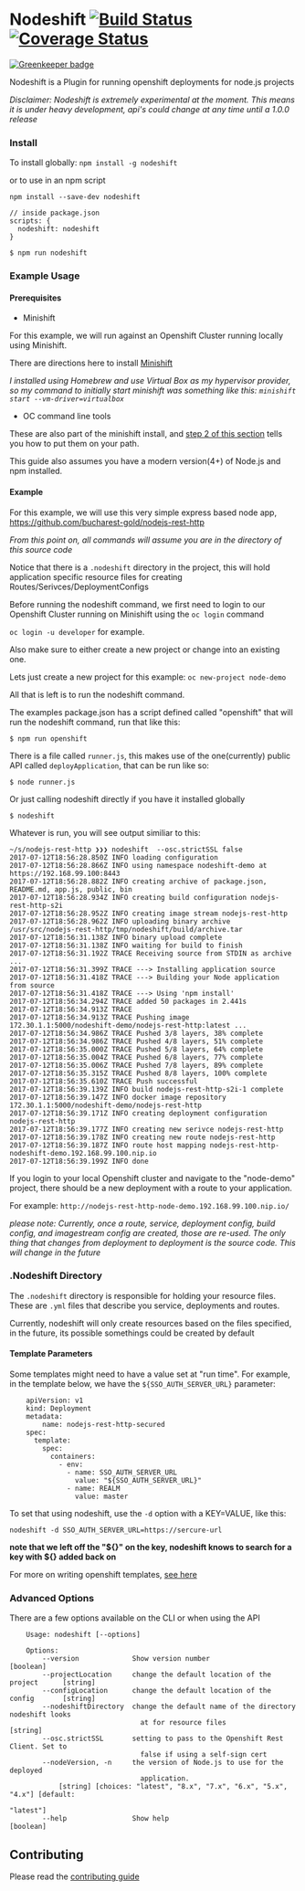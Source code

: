 # Nodeshift [![Build Status](https://travis-ci.org/bucharest-gold/nodeshift.svg?branch=master)](https://travis-ci.org/bucharest-gold/nodeshift) [![Coverage Status](https://coveralls.io/repos/github/bucharest-gold/nodeshift/badge.svg?branch=master)](https://coveralls.io/github/bucharest-gold/nodeshift?branch=master)

[![Greenkeeper badge](https://badges.greenkeeper.io/bucharest-gold/nodeshift.svg)](https://greenkeeper.io/)

Nodeshift is a Plugin for running openshift deployments for node.js projects

_Disclaimer: Nodeshift is extremely experimental at the moment.  This means it is under heavy development, api's could change at any time until a 1.0.0 release_

### Install

To install globally: `npm install -g nodeshift`

or to use in an npm script

    npm install --save-dev nodeshift

    // inside package.json
    scripts: {
      nodeshift: nodeshift
    }

    $ npm run nodeshift

### Example Usage

#### Prerequisites

* Minishift

For this example, we will run against an Openshift Cluster running locally using Minishift.

There are directions here to install [Minishift](https://docs.openshift.org/latest/minishift/getting-started/installing.html)

_I installed using Homebrew and use Virtual Box as my hypervisor provider, so my command to initially start minishift was something like this: `minishift start --vm-driver=virtualbox`_


* OC command line tools

These are also part of the minishift install, and [step 2 of this section](https://docs.openshift.org/latest/minishift/getting-started/quickstart.html#starting-minishift) tells you how to put them on your path.

This guide also assumes you have a modern version(4+) of Node.js and npm installed.

#### Example

For this example, we will use this very simple express based node app, https://github.com/bucharest-gold/nodejs-rest-http

_From this point on, all commands will assume you are in the directory of this source code_

Notice that there is a `.nodeshift` directory in the project, this will hold application specific resource files for creating Routes/Serivces/DeploymentConfigs

Before running the nodeshift command, we first need to login to our Openshift Cluster running on Minishift using the `oc login` command

`oc login -u developer` for example.

Also make sure to either create a new project or change into an existing one.

Lets just create a new project for this example: `oc new-project node-demo`

All that is left is to run the nodeshift command.

The examples package.json has a script defined called "openshift" that will run the nodeshift command, run that like this:

    $ npm run openshift

There is a file called `runner.js`, this makes use of the one(currently) public API called `deployApplication`, that can be run like so:

    $ node runner.js


Or just calling nodeshift directly if you have it installed globally

    $ nodeshift


Whatever is run, you will see output similiar to this:

```term
~/s/nodejs-rest-http ❯❯❯ nodeshift  --osc.strictSSL false
2017-07-12T18:56:28.850Z INFO loading configuration
2017-07-12T18:56:28.866Z INFO using namespace nodeshift-demo at https://192.168.99.100:8443
2017-07-12T18:56:28.882Z INFO creating archive of package.json, README.md, app.js, public, bin
2017-07-12T18:56:28.934Z INFO creating build configuration nodejs-rest-http-s2i
2017-07-12T18:56:28.952Z INFO creating image stream nodejs-rest-http
2017-07-12T18:56:28.962Z INFO uploading binary archive /usr/src/nodejs-rest-http/tmp/nodeshift/build/archive.tar
2017-07-12T18:56:31.138Z INFO binary upload complete
2017-07-12T18:56:31.138Z INFO waiting for build to finish
2017-07-12T18:56:31.192Z TRACE Receiving source from STDIN as archive ...
2017-07-12T18:56:31.399Z TRACE ---> Installing application source
2017-07-12T18:56:31.418Z TRACE ---> Building your Node application from source
2017-07-12T18:56:31.418Z TRACE ---> Using 'npm install'
2017-07-12T18:56:34.294Z TRACE added 50 packages in 2.441s
2017-07-12T18:56:34.913Z TRACE
2017-07-12T18:56:34.913Z TRACE Pushing image 172.30.1.1:5000/nodeshift-demo/nodejs-rest-http:latest ...
2017-07-12T18:56:34.986Z TRACE Pushed 3/8 layers, 38% complete
2017-07-12T18:56:34.986Z TRACE Pushed 4/8 layers, 51% complete
2017-07-12T18:56:35.000Z TRACE Pushed 5/8 layers, 64% complete
2017-07-12T18:56:35.004Z TRACE Pushed 6/8 layers, 77% complete
2017-07-12T18:56:35.006Z TRACE Pushed 7/8 layers, 89% complete
2017-07-12T18:56:35.315Z TRACE Pushed 8/8 layers, 100% complete
2017-07-12T18:56:35.610Z TRACE Push successful
2017-07-12T18:56:39.139Z INFO build nodejs-rest-http-s2i-1 complete
2017-07-12T18:56:39.147Z INFO docker image repository 172.30.1.1:5000/nodeshift-demo/nodejs-rest-http
2017-07-12T18:56:39.171Z INFO creating deployment configuration nodejs-rest-http
2017-07-12T18:56:39.177Z INFO creating new serivce nodejs-rest-http
2017-07-12T18:56:39.178Z INFO creating new route nodejs-rest-http
2017-07-12T18:56:39.187Z INFO route host mapping nodejs-rest-http-nodeshift-demo.192.168.99.100.nip.io
2017-07-12T18:56:39.199Z INFO done
```

If you login to your local Openshift cluster and navigate to the "node-demo" project, there should be a new deployment with a route to your application.

For example: `http://nodejs-rest-http-node-demo.192.168.99.100.nip.io/`

_please note: Currently, once a route, service, deployment config, build config, and imagestream config are created, those are re-used. The only thing that changes from deployment to deployment is the source code.  This will change in the future_

### .Nodeshift Directory

The `.nodeshift` directory is responsible for holding your resource files.  These are `.yml` files that describe you service, deployments and routes.

Currently, nodeshift will only create resources based on the files specified,  in the future, its possible somethings could be created by default

#### Template Parameters

Some templates might need to have a value set at "run time".  For example, in the template below, we have the `${SSO_AUTH_SERVER_URL}` parameter:

        apiVersion: v1
        kind: Deployment
        metadata:
            name: nodejs-rest-http-secured
        spec:
          template:
            spec:
              containers:
                - env:
                  - name: SSO_AUTH_SERVER_URL
                    value: "${SSO_AUTH_SERVER_URL}"
                  - name: REALM
                    value: master

To set that using nodeshift, use the `-d` option with a KEY=VALUE, like this:

    nodeshift -d SSO_AUTH_SERVER_URL=https://sercure-url

__note that we left off the "${}" on the key,  nodeshift knows to search for a key with ${} added back on__

For more on writing openshift templates, [see here](https://docs.openshift.org/latest/dev_guide/templates.html#writing-templates)

### Advanced Options

There are a few options available on the CLI or when using the API

        Usage: nodeshift [--options]

        Options:
            --version             Show version number                            [boolean]
            --projectLocation     change the default location of the project      [string]
            --configLocation      change the default location of the config       [string]
            --nodeshiftDirectory  change the default name of the directory nodeshift looks
                                    at for resource files                           [string]
            --osc.strictSSL       setting to pass to the Openshift Rest Client. Set to
                                    false if using a self-sign cert
            --nodeVersion, -n     the version of Node.js to use for the deployed
                                    application.
                [string] [choices: "latest", "8.x", "7.x", "6.x", "5.x", "4.x"] [default:
                                                                                "latest"]
            --help                Show help                                      [boolean]



## Contributing

Please read the [contributing guide](./CONTRIBUTING.md)
